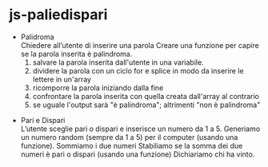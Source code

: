 # js-paliedispari
* Palidroma <br>
Chiedere all’utente di inserire una parola Creare una funzione per capire se la parola inserita è palindroma.
    1. salvare la parola inserita dall'utente in una variabile.
    2. dividere la parola con un ciclo for e splice in modo da inserire le lettere in un'array
    3. ricomporre la parola iniziando dalla fine
    4. confrontare la parola inserita con quella creata dall'array al contrario
    5. se uguale l'output sarà "è palindroma"; altrimenti "non è palindroma"
    
- Pari e Dispari<br>
L’utente sceglie pari o dispari e inserisce un numero da 1 a 5. Generiamo un numero random (sempre da 1 a 5) per il computer (usando una funzione). Sommiamo i due numeri Stabiliamo se la somma dei due numeri è pari o dispari (usando una funzione) Dichiariamo chi ha vinto.